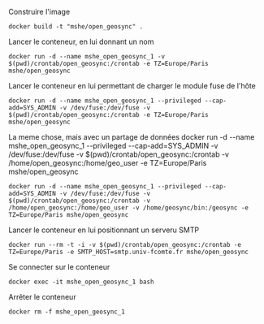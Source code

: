Construire l'image

    docker build -t "mshe/open_geosync" .

Lancer le conteneur, en lui donnant un nom

    docker run -d --name mshe_open_geosync_1 -v $(pwd)/crontab/open_geosync:/crontab -e TZ=Europe/Paris mshe/open_geosync

Lancer le conteneur en lui permettant de charger le module fuse de l'hôte

    docker run -d --name mshe_open_geosync_1 --privileged --cap-add=SYS_ADMIN -v /dev/fuse:/dev/fuse -v $(pwd)/crontab/open_geosync:/crontab -e TZ=Europe/Paris mshe/open_geosync

La meme chose, mais avec un partage de données
    docker run -d --name mshe_open_geosync_1 --privileged --cap-add=SYS_ADMIN -v /dev/fuse:/dev/fuse -v $(pwd)/crontab/open_geosync:/crontab -v /home/open_geosync:/home/geo_user -e TZ=Europe/Paris mshe/open_geosync

    docker run -d --name mshe_open_geosync_1 --privileged --cap-add=SYS_ADMIN -v /dev/fuse:/dev/fuse -v $(pwd)/crontab/open_geosync:/crontab -v /home/open_geosync:/home/geo_user -v /home/geosync/bin:/geosync -e TZ=Europe/Paris mshe/open_geosync

Lancer le conteneur en lui positionnant un serveru SMTP

    docker run --rm -t -i -v $(pwd)/crontab/open_geosync:/crontab -e TZ=Europe/Paris -e SMTP_HOST=smtp.univ-fcomte.fr mshe/open_geosync

Se connecter sur le conteneur

    docker exec -it mshe_open_geosync_1 bash

Arrêter le conteneur

    docker rm -f mshe_open_geosync_1

